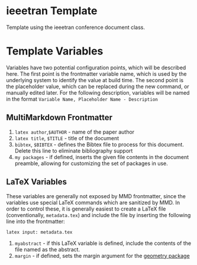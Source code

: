 # ieeetran Template

Template using the ieeetran conference document class.

# Template Variables

Variables have two potential configuration points, which will be described here. The first point is the frontmatter variable name, which is used by the underlying system to identify the value at build time. The second point is the placeholder value, which can be replaced during the new command, or manually edited later. For the following description, variables will be named in the format `Variable Name, Placeholder Name - Description`

## MultiMarkdown Frontmatter
1. `latex author`,`$AUTHOR` - name of the paper author
2. `latex title`, `$TITLE` - title of the document
3. `bibtex`, `$BIBTEX` - defines the Bibtex file to process for this document. Delete this line to eliminate bibliography support
4. `my packages` - if defined, inserts the given file contents in the document preamble, allowing for customizing the set of packages in use.

## LaTeX Variables

These variables are generally not exposed by MMD frontmatter, since the variables use special LaTeX commands which are sanitized by MMD. In order to control these, it is generally easiest to create a LaTeX file (conventionally, `metadata.tex`) and include the file by inserting the following line into the frontmatter:
```
latex input: metadata.tex
```

1. `myabstract` - if this LaTeX variable is defined, include the contents of the file named as the abstract.
2. `margin` - if defined, sets the margin argument for the [geometry package](http://www.ctan.org/tex-archive/macros/latex/contrib/geometry)
